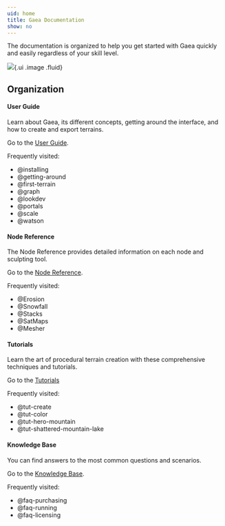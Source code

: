 ```yaml
---
uid: home
title: Gaea Documentation
show: no
---
```



The documentation is organized to help you get started with Gaea quickly and easily regardless of your skill level.

![](/images/splash-1.webp){.ui .image .fluid}

## Organization

#### User Guide

Learn about Gaea, its different concepts, getting around the interface, and how to create and export terrains.

Go to the [User Guide](/Guide/index.html).

Frequently visited: 

- @installing
- @getting-around 
- @first-terrain 
- @graph 
- @lookdev
- @portals
- @scale 
- @watson 

#### Node Reference

The Node Reference provides detailed information on each node and sculpting tool.

Go to the [Node Reference](/Reference/index.html).

Frequently visited: 
- @Erosion
- @Snowfall
- @Stacks
- @SatMaps
- @Mesher

#### Tutorials

Learn the art of procedural terrain creation with these comprehensive techniques and tutorials.

Go to the [Tutorials](/Learning/index.html)

Frequently visited:
- @tut-create
- @tut-color
- @tut-hero-mountain
- @tut-shattered-mountain-lake

#### Knowledge Base

You can find answers to the most common questions and scenarios.

Go to the [Knowledge Base](/KB/index.html).

Frequently visited: 
- @faq-purchasing
- @faq-running
- @faq-licensing
